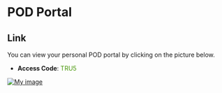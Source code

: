 # POD Portal

## Link
You can view your personal POD portal by clicking on the picture below.

- **Access Code**: <span style='color:#479608'>TRU5</span>

<a href="https://portal.ace.aviatrixlab.com/ " target="_blank">

![My image](images/pod.png)

</a>